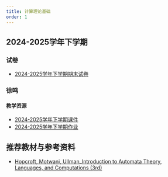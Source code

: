 ```yaml
---
title: 计算理论基础
order: 1
---
```


## 2024-2025学年下学期

### 试卷

- [2024-2025学年下学期期末试卷](./2024-2025学年下学期期末)

### 徐鸣

#### 教学资源

- [2024-2025学年下学期课件](https://drive.vanillaaaa.org/SharedCourses/软件工程学院/计算理论基础/2024-2025学年下学期/课件)
- [2024-2025学年下学期作业](https://drive.vanillaaaa.org/SharedCourses/软件工程学院/计算理论基础/2024-2025学年下学期/作业)

## 推荐教材与参考资料

- [Hopcroft, Motwani, Ullman_Introduction to Automata Theory, Languages, and Computations (3rd)](https://drive.vanillaaaa.org/d/SharedCourses/%E8%BD%AF%E4%BB%B6%E5%B7%A5%E7%A8%8B%E5%AD%A6%E9%99%A2/%E8%AE%A1%E7%AE%97%E7%90%86%E8%AE%BA%E5%9F%BA%E7%A1%80/Hopcroft%2C%20Motwani%2C%20Ullman_Introduction%20to%20Automata%20Theory%2C%20Languages%2C%20and%20Computations%20(3rd).pdf?sign=RLDrOgi0VxawUe9Wj_l_JLQhR7xQr7e7hkte6B-_NAc=:0)

